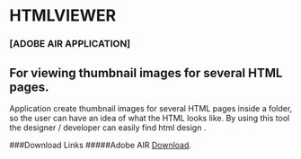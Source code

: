 # HTMLVIEWER 
### [ADOBE AIR APPLICATION]

## For viewing thumbnail images for several HTML pages.

Application create thumbnail images for several HTML pages inside a folder, so the user can have an idea of what the HTML looks like.
By using this tool the designer / developer can easily find html design .


###Download Links
#####Adobe AIR [Download](https://get.adobe.com/air/).
